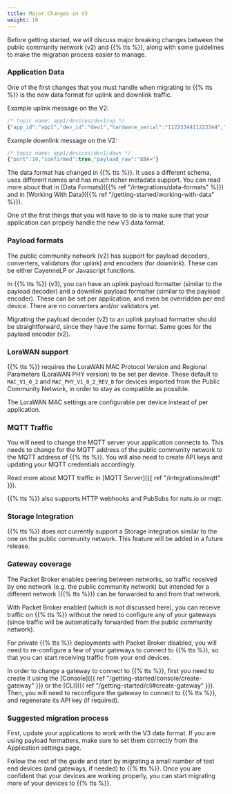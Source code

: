 ```yaml
---
title: Major Changes in V3
weight: 10
---
```


Before getting started, we will discuss major breaking changes between
the public community network (v2) and {{% tts %}}, along with some guidelines to make the
migration process easier to manage.

### Application Data

One of the first changes that you must handle when migrating to {{% tts %}} is
the new data format for uplink and downlink traffic.

Example uplink message on the V2:

```js
/* topic name: app1/devices/dev1/up */
{"app_id":"app1","dev_id":"dev1","hardware_serial":"1122334411223344","port":1,"counter":0,"payload_raw":"EQ==","payload_fields":{"led":17},"metadata":{"time":"2020-05-01T00:04:41.258830149Z","latitude":47.984,"longitude":43.123,"altitude":100}}
```

Example downlink message on the V2:

```js
/* topic name: app1/devices/dev1/down */
{"port":10,"confirmed":true,"payload_raw":"EBA="}
```

The data format has changed in {{% tts %}}. It uses a different schema, uses
different names and has much richer metadata support. You can read more about
that in [Data Formats]({{% ref "/integrations/data-formats" %}}) and in
[Working With Data]({{% ref "/getting-started/working-with-data" %}}).

One of the first things that you will have to do is to make sure that your
application can propely handle the new V3 data format.

### Payload formats

The public community network (v2) has support for payload decoders, converters,
validators (for uplink) and encoders (for downlink). These can be either CayenneLP
or Javascript functions.

In {{% tts %}} (v3), you can have an uplink payload formatter (similar to the
payload decoder) and a downlink payload formatter (similar to the payload
encoder). These can be set per application, and even be overridden per end device.
There are no converters and/or validators yet.

Migrating the payload decoder (v2) to an uplink payload formatter should be
straightforward, since they have the same format. Same goes for the payload
encoder (v2).

### LoraWAN support

{{% tts %}} requires the LoraWAN MAC Protocol Version and Regional Parameters
(LoraWAN PHY version) to be set per device. These default to `MAC_V1_0_2` and
`MAC_PHY_V1_0_2_REV_B` for devices imported from the Public Community Network,
in order to stay as compatible as possible.

The LoraWAN MAC settings are configurable per device instead of per application.

### MQTT Traffic

You will need to change the MQTT server your application connects to. This
needs to change for the MQTT address of the public community network to the
MQTT address of {{% tts %}}. You will also need to create API keys and updating
your MQTT credentials accordingly.

Read more about MQTT traffic in [MQTT Server]({{ ref "/integrations/mqtt" }}).

{{% tts %}} also supports HTTP webhooks and PubSubs for nats.io or mqtt.

### Storage Integration

{{% tts %}} does not currently support a Storage integration similar to the one
on the public community network. This feature will be added in a future release.

### Gateway coverage

The Packet Broker enables peering between networks, so traffic received by one
network (e.g. the public community network) but intended for a different
network ({{% tts %}}) can be forwarded to and from that network.

With Packet Broker enabled (which is not discussed here), you can receive
traffic on {{% tts %}} without the need to configure any of your gateways (since
traffic will be automatically forwarded from the public community network).

For private {{% tts %}} deployments with Packet Broker disabled, you will need
to re-configure a few of your gateways to connect to {{% tts %}}, so that you
can start receiving traffic from your end devices.

In order to change a gateway to connect to {{% tts %}}, first you need to
create it using the [Console]({{ ref "/getting-started/console/create-gateway" }})
or the [CLI]({{ ref "/getting-started/cli#create-gateway" }}). Then, you will
need to reconfigure the gateway to connect to {{% tts %}}, and regenerate its
API key (if required).

### Suggested migration process

First, update your applications to work with the V3 data format. If you are
using payload formatters, make sure to set them correctly from the Application
settings page.

Follow the rest of the guide and start by migrating a small number of test end
devices (and gateways, if needed) to {{% tts %}}. Once you are confident that
your devices are working properly, you can start migrating more of your devices
to {{% tts %}}.
